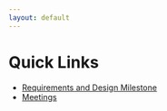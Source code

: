 ```yaml
---
layout: default
---
```


# Quick Links

- [Requirements and Design Milestone](/extern/plugin/docs/requirements.md)
- [Meetings](/meetings.md)
